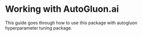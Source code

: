 # Working with AutoGluon.ai

This guide goes through how to use this package with autogluon hyperparameter tuning package.

